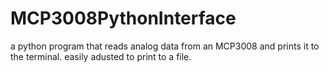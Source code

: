 # MCP3008PythonInterface
a python program that reads analog data from an MCP3008 and prints it to the terminal. easily adusted to print to a file.
